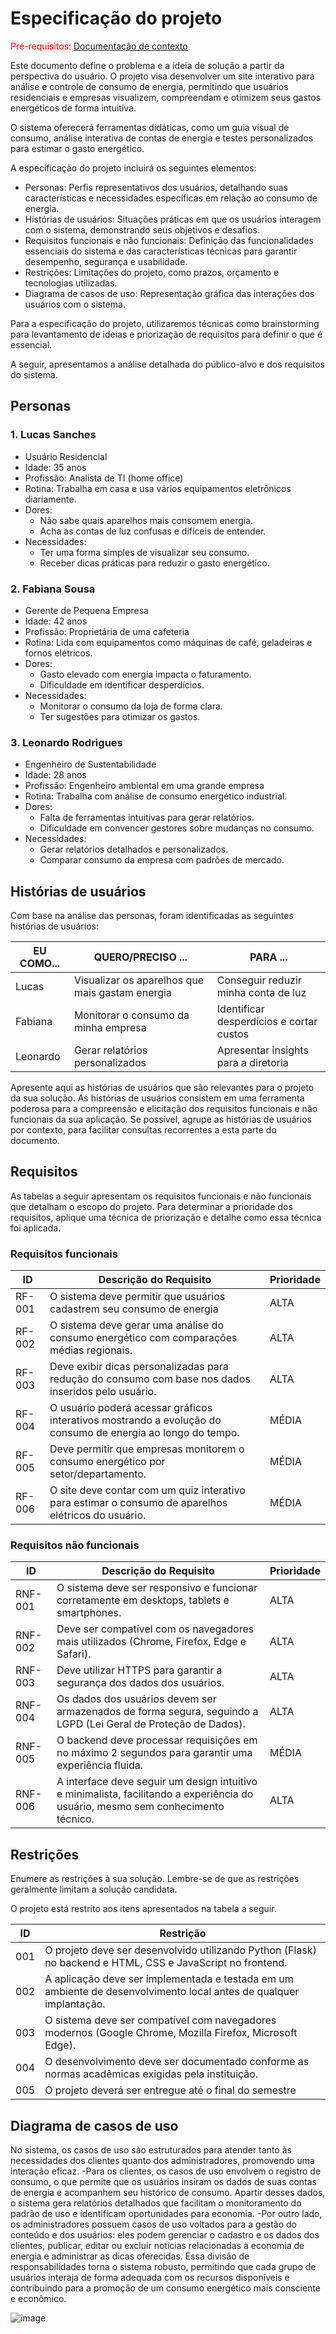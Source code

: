 # Especificação do projeto

<span style="color:red">Pré-requisitos: <a href="01-Contexto.md"> Documentação de contexto</a></span>

 Este documento define o problema e a ideia de solução a partir da perspectiva do usuário. O projeto visa desenvolver um site interativo para análise e controle de consumo de energia, permitindo que usuários residenciais e empresas visualizem, compreendam e otimizem seus gastos energéticos de forma intuitiva.

 O sistema oferecerá ferramentas didáticas, como um guia visual de consumo, análise interativa de contas de energia e testes personalizados para estimar o gasto energético.

A especificação do projeto incluirá os seguintes elementos:

- Personas: Perfis representativos dos usuários, detalhando suas características e necessidades específicas em relação ao consumo de energia.
- Histórias de usuários: Situações práticas em que os usuários interagem com o sistema, demonstrando seus objetivos e desafios.
- Requisitos funcionais e não funcionais: Definição das funcionalidades essenciais do sistema e das características técnicas para garantir desempenho, segurança e usabilidade.
- Restrições: Limitações do projeto, como prazos, orçamento e tecnologias utilizadas.
- Diagrama de casos de uso: Representação gráfica das interações dos usuários com o sistema.

Para a especificação do projeto, utilizaremos técnicas como brainstorming para levantamento de ideias e priorização de requisitos para definir o que é essencial.

A seguir, apresentamos a análise detalhada do público-alvo e dos requisitos do sistema.
## Personas

### 1. Lucas Sanches
- Usuário Residencial
- Idade: 35 anos
- Profissão: Analista de TI (home office)
- Rotina: Trabalha em casa e usa vários equipamentos eletrônicos diariamente.
- Dores:
  - Não sabe quais aparelhos mais consomem energia.
  - Acha as contas de luz confusas e difíceis de entender.
- Necessidades:
  - Ter uma forma simples de visualizar seu consumo.
  - Receber dicas práticas para reduzir o gasto energético.
### 2. Fabiana Sousa 
- Gerente de Pequena Empresa
- Idade: 42 anos
- Profissão: Proprietária de uma cafeteria
- Rotina: Lida com equipamentos como máquinas de café, geladeiras e fornos elétricos.
- Dores:
  - Gasto elevado com energia impacta o faturamento.
  - Dificuldade em identificar desperdícios.
- Necessidades:
  - Monitorar o consumo da loja de forma clara.
  - Ter sugestões para otimizar os gastos.
### 3. Leonardo Rodrigues
- Engenheiro de Sustentabilidade
- Idade: 28 anos
- Profissão: Engenheiro ambiental em uma grande empresa
- Rotina: Trabalha com análise de consumo energético industrial.
- Dores:
  - Falta de ferramentas intuitivas para gerar relatórios.
  - Dificuldade em convencer gestores sobre mudanças no consumo.
- Necessidades:
  - Gerar relatórios detalhados e personalizados.
  - Comparar consumo da empresa com padrões de mercado.

## Histórias de usuários

Com base na análise das personas, foram identificadas as seguintes histórias de usuários:

|EU COMO...          | QUERO/PRECISO ...                               |PARA ...                                  |
|--------------------|-------------------------------------------------|------------------------------------------|
|Lucas               | Visualizar os aparelhos que mais gastam energia | Conseguir reduzir minha conta de luz     |
|Fabiana             | Monitorar o consumo da minha empresa            | Identificar desperdícios e cortar custos |
|Leonardo            | Gerar relatórios personalizados                 | Apresentar insights para a diretoria     |


Apresente aqui as histórias de usuários que são relevantes para o projeto da sua solução. As histórias de usuários consistem em uma ferramenta poderosa para a compreensão e elicitação dos requisitos funcionais e não funcionais da sua aplicação. Se possível, agrupe as histórias de usuários por contexto, para facilitar consultas recorrentes a esta parte do documento.

## Requisitos

As tabelas a seguir apresentam os requisitos funcionais e não funcionais que detalham o escopo do projeto. Para determinar a prioridade dos requisitos, aplique uma técnica de priorização e detalhe como essa técnica foi aplicada.

### Requisitos funcionais

|ID    | Descrição do Requisito  | Prioridade |
|------|-----------------------------------------|----|
|RF-001| O sistema deve permitir que usuários cadastrem seu consumo de energia | ALTA | 
|RF-002| O sistema deve gerar uma análise do consumo energético com comparações médias regionais.   | ALTA |
|RF-003| Deve exibir dicas personalizadas para redução do consumo com base nos dados inseridos pelo usuário. | ALTA | 
|RF-004| O usuário poderá acessar gráficos interativos mostrando a evolução do consumo de energia ao longo do tempo.| MÉDIA |
|RF-005| Deve permitir que empresas monitorem o consumo energético por setor/departamento.	 | MÉDIA | 
|RF-006| O site deve contar com um quiz interativo para estimar o consumo de aparelhos elétricos do usuário. | MÉDIA |

### Requisitos não funcionais

|ID     | Descrição do Requisito  |Prioridade |
|-------|-------------------------|----|
|RNF-001| O sistema deve ser responsivo e funcionar corretamente em desktops, tablets e smartphones. | ALTA | 
|RNF-002| Deve ser compatível com os navegadores mais utilizados (Chrome, Firefox, Edge e Safari). |  ALTA | 
|RNF-003| Deve utilizar HTTPS para garantir a segurança dos dados dos usuários. | ALTA | 
|RNF-004| Os dados dos usuários devem ser armazenados de forma segura, seguindo a LGPD (Lei Geral de Proteção de Dados). |  ALTA | 
|RNF-005| O backend deve processar requisições em no máximo 2 segundos para garantir uma experiência fluida. | MÉDIA | 
|RNF-006| A interface deve seguir um design intuitivo e minimalista, facilitando a experiência do usuário, mesmo sem conhecimento técnico. |  ALTA | 

## Restrições

Enumere as restrições à sua solução. Lembre-se de que as restrições geralmente limitam a solução candidata.

O projeto está restrito aos itens apresentados na tabela a seguir.

|ID| Restrição                                             |
|--|-------------------------------------------------------|
|001| O projeto deve ser desenvolvido utilizando Python (Flask) no backend e HTML, CSS e JavaScript no frontend. |
|002| A aplicação deve ser implementada e testada em um ambiente de desenvolvimento local antes de qualquer implantação.       |
|003| O sistema deve ser compatível com navegadores modernos (Google Chrome, Mozilla Firefox, Microsoft Edge). |
|004| O desenvolvimento deve ser documentado conforme as normas acadêmicas exigidas pela instituição.       |
|005| O projeto deverá ser entregue até o final do semestre |


## Diagrama de casos de uso

No sistema, os casos de uso são estruturados para atender tanto às necessidades dos clientes quanto dos administradores, promovendo uma interação eficaz. 
-Para os clientes, os casos de uso envolvem o registro de consumo, o que permite que os usuários insiram os dados de suas contas de energia e acompanhem seu histórico de consumo. 
Apartir desses dados, o sistema gera relatórios detalhados que facilitam o monitoramento do padrão de uso e identificam oportunidades para economia.
-Por outro lado, os administradores possuem casos de uso voltados para a gestão do conteúdo e dos usuários: eles podem gerenciar o cadastro e os dados dos clientes, publicar, editar ou excluir notícias relacionadas à economia de energia e administrar as dicas oferecidas.
Essa divisão de responsabilidades torna o sistema robusto, permitindo que cada grupo de usuários interaja de forma adequada com os recursos disponíveis e contribuindo para a promoção de um consumo energético mais consciente e econômico.

![image](https://github.com/user-attachments/assets/ab9e4b05-a9c4-4c77-80e5-101af05a96c6)


